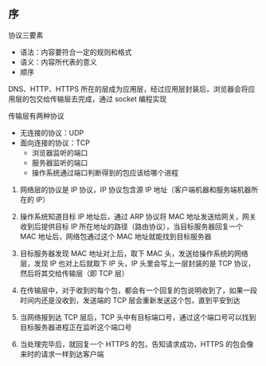 ## 序

协议三要素
  - 语法：内容要符合一定的规则和格式
  - 语义：内容所代表的意义
  - 顺序

DNS、HTTP、HTTPS 所在的层成为应用层，经过应用层封装后，浏览器会将应用层的包交给传输层去完成，通过 socket 编程实现

传输层有两种协议
  - 无连接的协议：UDP
  - 面向连接的协议：TCP
    - 浏览器监听的端口
    - 服务器监听的端口
    - 操作系统通过端口判断得到的包应该给哪个进程

1. 网络层的协议是 IP 协议，IP 协议包含源 IP 地址（客户端机器和服务端机器所在的 IP）

1. 操作系统知道目标 IP 地址后，通过 ARP 协议将 MAC 地址发送给网关，网关收到后提供目标 IP 所在地址的路径（路由协议），当目标服务器回复一个 MAC 地址后，网络包通过这个 MAC 地址就能找到目标服务器

1. 目标服务器发现 MAC 地址对上后，取下 MAC 头，发送给操作系统的网络层，发现 IP 也对上后就取下 IP 头，IP 头里会写上一层封装的是 TCP 协议，然后将其交给传输层（即 TCP 层）

1. 在传输层中，对于收到的每个包，都会有一个回复的包说明收到了，如果一段时间内还是没收到，发送端的 TCP 层会重新发送这个包，直到平安到达

1. 当网络报到达 TCP 层后，TCP 头中有目标端口号，通过这个端口号可以找到目标服务器进程正在监听这个端口号

1. 当处理完毕后，就回复一个 HTTPS 的包，告知请求成功，HTTPS 的包会像来时的请求一样到达客户端

